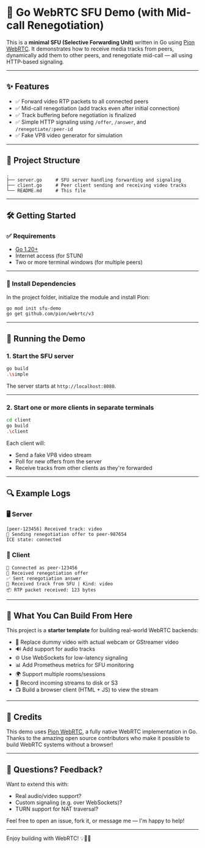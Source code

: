 # 🧠 Go WebRTC SFU Demo (with Mid-call Renegotiation)

This is a **minimal SFU (Selective Forwarding Unit)** written in Go using [Pion WebRTC](https://github.com/pion/webrtc). It demonstrates how to receive media tracks from peers, dynamically add them to other peers, and renegotiate mid-call — all using HTTP-based signaling.

---

## ✨ Features

- ✅ Forward video RTP packets to all connected peers
- ✅ Mid-call renegotiation (add tracks even after initial connection)
- ✅ Track buffering before negotiation is finalized
- ✅ Simple HTTP signaling using `/offer`, `/answer`, and `/renegotiate/:peer-id`
- ✅ Fake VP8 video generator for simulation

---

## 📁 Project Structure

```text
.
├── server.go     # SFU server handling forwarding and signaling
├── client.go     # Peer client sending and receiving video tracks
└── README.md     # This file
```

---

## 🛠️ Getting Started

### ✅ Requirements

- [Go 1.20+](https://golang.org/dl/)
- Internet access (for STUN)
- Two or more terminal windows (for multiple peers)

---

### 🔧 Install Dependencies

In the project folder, initialize the module and install Pion:

```bash
go mod init sfu-demo
go get github.com/pion/webrtc/v3
```

---

## 🚀 Running the Demo

### 1. Start the SFU server

```bash
go build
.\simple
```

The server starts at `http://localhost:8080`.

---

### 2. Start one or more clients in separate terminals

```bash
cd client
go build 
.\client
```

Each client will:
- Send a fake VP8 video stream
- Poll for new offers from the server
- Receive tracks from other clients as they're forwarded

---

## 🔍 Example Logs

### 🖥️ Server

```
[peer-123456] Received track: video
📡 Sending renegotiation offer to peer-987654
ICE state: connected
```

### 👤 Client

```
🔗 Connected as peer-123456
📡 Received renegotiation offer
✅ Sent renegotiation answer
🎥 Received track from SFU | Kind: video
📦 RTP packet received: 123 bytes
```

---

## 🧱 What You Can Build From Here

This project is a **starter template** for building real-world WebRTC backends:

- 🔁 Replace dummy video with actual webcam or GStreamer video
- 🔊 Add support for audio tracks
- 🌐 Use WebSockets for low-latency signaling
- 📊 Add Prometheus metrics for SFU monitoring
- 🌍 Support multiple rooms/sessions
- 💾 Record incoming streams to disk or S3
- 📺 Build a browser client (HTML + JS) to view the stream

---

## 🙌 Credits

This demo uses [Pion WebRTC](https://github.com/pion/webrtc), a fully native WebRTC implementation in Go.  
Thanks to the amazing open source contributors who make it possible to build WebRTC systems without a browser!

---

## 🤔 Questions? Feedback?

Want to extend this with:
- Real audio/video support?
- Custom signaling (e.g. over WebSockets)?
- TURN support for NAT traversal?

Feel free to open an issue, fork it, or message me — I'm happy to help!

---

Enjoy building with WebRTC! 💡🎥💬